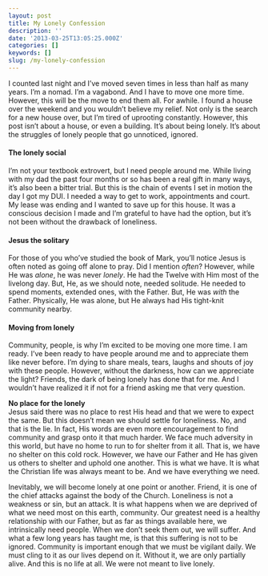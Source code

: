```yaml
---
layout: post
title: My Lonely Confession
description: ''
date: '2013-03-25T13:05:25.000Z'
categories: []
keywords: []
slug: /my-lonely-confession
---
```


I counted last night and I’ve moved seven times in less than half as many years. I’m a nomad. I’m a vagabond. And I have to move one more time. However, this will be the move to end them all. For awhile. I found a house over the weekend and you wouldn’t believe my relief. Not only is the search for a new house over, but I’m tired of uprooting constantly. However, this post isn’t about a house, or even a building. It’s about being lonely. It’s about the struggles of lonely people that go unnoticed, ignored.

#### The lonely social

I’m not your textbook extrovert, but I need people around me. While living with my dad the past four months or so has been a real gift in many ways, it’s also been a bitter trial. But this is the chain of events I set in motion the day I got my DUI. I needed a way to get to work, appointments and court. My lease was ending and I wanted to save up for this house. It was a conscious decision I made and I’m grateful to have had the option, but it’s not been without the drawback of loneliness.

#### Jesus the solitary

For those of you who’ve studied the book of Mark, you’ll notice Jesus is often noted as going off alone to pray. Did I mention _often_? However, while He was _alone_, he was never _lonely_. He had the Twelve with Him most of the livelong day. But, He, as we should note, needed solitude. He needed to spend moments, extended ones, with the Father. But, He was _with_ the Father. Physically, He was alone, but He always had His tight-knit community nearby.

#### Moving from lonely

Community, people, is why I’m excited to be moving one more time. I am ready. I’ve been ready to have people around me and to appreciate them like never before. I’m dying to share meals, tears, laughs and shouts of joy with these people. However, without the darkness, how can we appreciate the light? Friends, the dark of being lonely has done that for me. And I wouldn’t have realized it if not for a friend asking me that very question.

**No place for the lonely**  
Jesus said there was no place to rest His head and that we were to expect the same. But this doesn’t mean we should settle for loneliness. No, and that is the lie. In fact, His words are even more encouragement to find community and grasp onto it that much harder. We face much adversity in this world, but have no home to run to for shelter from it all. That is, we have no shelter on this cold rock. However, we have our Father and He has given us others to shelter and uphold one another. This is what we have. It is what the Christian life was always meant to be. And we have everything we need.

Inevitably, we will become lonely at one point or another. Friend, it is one of the chief attacks against the body of the Church. Loneliness is not a weakness or sin, but an attack. It is what happens when we are deprived of what we need most on this earth, community. Our greatest need is a healthy relationship with our Father, but as far as things available here, we intrinsically need people. When we don’t seek them out, we will suffer. And what a few long years has taught me, is that this suffering is not to be ignored. Community is important enough that we must be vigilant daily. We must cling to it as our lives depend on it. Without it, we are only partially alive. And this is no life at all. We were not meant to live lonely.